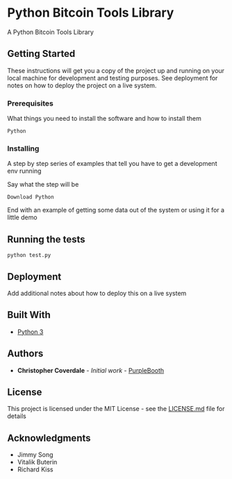 # Python Bitcoin Tools Library

A Python Bitcoin Tools Library

## Getting Started

These instructions will get you a copy of the project up and running on your local machine for development and testing purposes. See deployment for notes on how to deploy the project on a live system.

### Prerequisites

What things you need to install the software and how to install them

```
Python
```

### Installing

A step by step series of examples that tell you have to get a development env running

Say what the step will be

```
Download Python
```

End with an example of getting some data out of the system or using it for a little demo

## Running the tests

```
python test.py
```

## Deployment

Add additional notes about how to deploy this on a live system

## Built With

* [Python 3](https://www.python.org)


## Authors

* **Christopher Coverdale** - *Initial work* - [PurpleBooth](https://github.com/ccdle12)


## License

This project is licensed under the MIT License - see the [LICENSE.md](LICENSE.md) file for details

## Acknowledgments

* Jimmy Song
* Vitalik Buterin
* Richard Kiss

